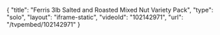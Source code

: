 {
    "title": "Ferris 3lb Salted and Roasted Mixed Nut Variety Pack",
    "type": "solo",
    "layout": "iframe-static",
    "videoId": "102142971",
    "url": "\/tvpembed\/102142971"
}